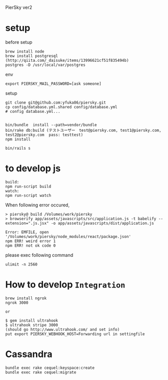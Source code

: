 PierSky ver2

# setup

before setup

    brew install node
    brew install postgresql
    (http://qiita.com/_daisuke/items/13996621cf51f835494b)
    postgres -D /usr/local/var/postgres

env

    export PIERSKY_MAIL_PASSWORD=[ask someone]

setup

    git clone git@github.com:yfuka86/piersky.git
    cp config/database.yml.shared config/database.yml
    # config database.yml...


    bin/bundle  install --path=vendor/bundle
    bin/rake db:build (テストユーザー　test@piersky.com, test1@piersky.com, test2@piersky.com  pass: testtest)
    npm install

    bin/rails s

# to develop js

    build:
    npm run-script build
    watch:
    npm run-script watch

When following error occured,

    > piersky@ build /Volumes/work/piersky
    > browserify app/assets/javascripts/src/application.js -t babelify --extension=".js.jsx" -o app/assets/javascripts/dist/application.js

    Error: EMFILE, open '/Volumes/work/piersky/node_modules/react/package.json'
    npm ERR! weird error 1
    npm ERR! not ok code 0

please exec following command

    ulimit -n 2560

# How to develop `Integration`

    brew install ngrok
    ngrok 3000

    or

    $ gem install ultrahook
    $ ultrahook stripe 3000
    (should go http://www.ultrahook.com/ and set info)
    put export PIERSKY_WEBHOOK_HOST=Forwarding url in settingfile

# Cassandra

    bundle exec rake cequel:keyspace:create
    bundle exec rake cequel:migrate
